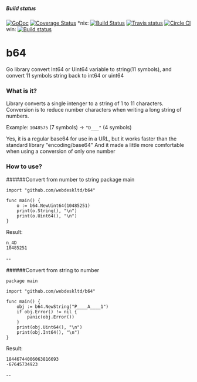 ##### Build status
[![GoDoc](https://godoc.org/github.com/webdeskltd/b64?status.png)](http://godoc.org/github.com/webdeskltd/b64)
[![Coverage Status](https://coveralls.io/repos/webdeskltd/b64/badge.svg?branch=master&service=github)](https://coveralls.io/github/webdeskltd/b64?branch=master)
*nix: [![Build Status](https://drone.io/github.com/webdeskltd/b64/status.png)](https://drone.io/github.com/webdeskltd/b64/latest) [![Travis status](https://travis-ci.org/webdeskltd/b64.svg?branch=master "travis status")](https://travis-ci.org/webdeskltd/b64/#)
[![Circle CI](https://circleci.com/gh/webdeskltd/b64/tree/master.svg?style=svg)](https://circleci.com/gh/webdeskltd/b64/tree/master)
win: [![Build status](https://ci.appveyor.com/api/projects/status/u6auhkxmr54alibm/branch/master?svg=true)](https://ci.appveyor.com/project/monoflash/b64/branch/master)

# b64

Go library convert Int64 or Uint64 variable to string(11 symbols), and convert 11 symbols string back to int64 or uint64

### What is it?
Library converts a single intenger to a string of 1 to 11 characters.
Conversion is to reduce number characters when writing a long string of numbers.

Example: `1048575` (7 symbols) -> `"D___"` (4 symbols)

Yes, it is a regular base64 for use in a URL, but it works faster than the standard library "encoding/base64"
And it made a little more comfortable when using a conversion of only one number

### How to use?

######Convert from number to string
	package main

	import "github.com/webdeskltd/b64"

	func main() {
	    o := b64.NewUint64(10485251)
	    print(o.String(), "\n")
    	print(o.Uint64(), "\n")
	}

Result:

	n_4D
	10485251
--

######Convert from string to number

	package main
	
	import "github.com/webdeskltd/b64"
	
	func main() {
		obj := b64.NewString("P____A____1")
		if obj.Error() != nil {
			panic(obj.Error())
		}
		print(obj.Uint64(), "\n")
		print(obj.Int64(), "\n")
	}
	
Result: 

	18446744006063816693
	-67645734923

--
